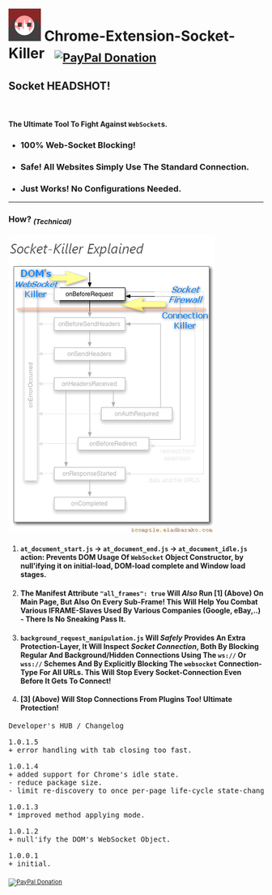 <h1> <img alt="" src="resources/icon.png" height="64" width="64"/> Chrome-Extension-Socket-Killer &nbsp; <sub><a target="_blank" href="https://paypal.me/e1adkarak0" rel="nofollow"><img src="https://www.paypalobjects.com/webstatic/mktg/Logo/pp-logo-100px.png" width="60" height="16" border="0" alt="PayPal Donation"></a></sub></h1>

<h2>Socket HEADSHOT!</h2>

<img alt="" height="1" width="1" src="resources/screenshot_1.png"/>

<h4>The Ultimate Tool To Fight Against <code>WebSocket</code>s.</h4>

<ul>
<li><h3>100% Web-Socket Blocking!</h3></li>
<li><h3>Safe! All Websites Simply Use The Standard Connection.</h3></li>
<li><h3>Just Works! No Configurations Needed.</h3></li>
</ul>

<hr/>

<h3><strong>How?</strong> <sub><em>(Technical)</em></sub></h3>

<img alt="" src="resources/info_1.png"/>

<ol>
<li><h4><code>at_document_start.js</code> -&gt; <code>at_document_end.js</code> -&gt; <code>at_document_idle.js</code> action: Prevents DOM Usage Of <code>WebSocket</code> Object Constructor, by null'ifying it on initial-load, DOM-load complete and Window load stages.</h4></li>
<li><h4>The Manifest Attribute <code>"all_frames": true</code> Will <em>Also</em> Run [1] (Above) On Main Page, But <strong>Also</strong> On Every Sub-Frame! This Will Help You Combat Various IFRAME-Slaves Used By Various Companies (Google, eBay,..) - <strong>There Is No Sneaking Pass It</strong>.</h4></li>
<li><h4><code>background_request_manipulation.js</code> Will <em>Safely</em> Provides An Extra Protection-Layer, It Will Inspect <em>Socket Connection</em>, Both By Blocking Regular And <strong>Background/Hidden</strong> Connections Using The <code>ws://</code> Or <code>wss://</code> Schemes <strong>And</strong> By Explicitly Blocking The <code>websocket</code> Connection-Type For All URLs. This Will Stop Every Socket-Connection Even <strong>Before It Gets To Connect!</strong></h4></li>
<li><h4>[3] (Above) Will Stop Connections From Plugins Too! Ultimate Protection!</h4></li>
</ol>


<pre>
Developer's HUB / Changelog

1.0.1.5
+ error handling with tab closing too fast.

1.0.1.4
+ added support for Chrome's idle state.
- reduce package size.
- limit re-discovery to once per-page life-cycle state-change (load/ready).

1.0.1.3
* improved method applying mode.

1.0.1.2
+ null'ify the DOM's WebSocket Object.

1.0.0.1
+ initial.
</pre>

<sub><a target="_blank" href="https://paypal.me/e1adkarak0" rel="nofollow"><img src="https://www.paypalobjects.com/webstatic/mktg/Logo/pp-logo-100px.png" width="60" height="16" border="0" alt="PayPal Donation"></a></sub>
